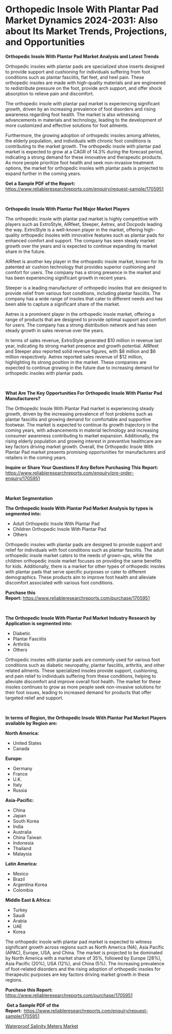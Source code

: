 <p><h1>Orthopedic Insole With Plantar Pad Market Dynamics 2024-2031: Also about Its Market Trends, Projections, and Opportunities</h1></p><p><strong>Orthopedic Insole With Plantar Pad Market Analysis and Latest Trends</strong></p>
<p><p>Orthopedic insoles with plantar pads are specialized shoe inserts designed to provide support and cushioning for individuals suffering from foot conditions such as plantar fasciitis, flat feet, and heel pain. These orthopedic insoles are made with high-quality materials and are engineered to redistribute pressure on the foot, provide arch support, and offer shock absorption to relieve pain and discomfort.</p><p>The orthopedic insole with plantar pad market is experiencing significant growth, driven by an increasing prevalence of foot disorders and rising awareness regarding foot health. The market is also witnessing advancements in materials and technology, leading to the development of more customized and effective solutions for foot ailments.</p><p>Furthermore, the growing adoption of orthopedic insoles among athletes, the elderly population, and individuals with chronic foot conditions is contributing to the market growth. The orthopedic insole with plantar pad market is expected to grow at a CAGR of 14.3% during the forecast period, indicating a strong demand for these innovative and therapeutic products. As more people prioritize foot health and seek non-invasive treatment options, the market for orthopedic insoles with plantar pads is projected to expand further in the coming years.</p></p>
<p><strong>Get a Sample PDF of the Report:&nbsp;</strong> <a href="https://www.reliableresearchreports.com/enquiry/request-sample/1705951">https://www.reliableresearchreports.com/enquiry/request-sample/1705951</a></p>
<p>&nbsp;</p>
<p><strong>Orthopedic Insole With Plantar Pad Major Market Players</strong></p>
<p><p>The orthopedic insole with plantar pad market is highly competitive with players such as ExtroStyle, AIRfeet, Steeper, Aetrex, and Docpods leading the way. ExtroStyle is a well-known player in the market, offering high-quality orthopedic insoles with innovative features such as plantar pads for enhanced comfort and support. The company has seen steady market growth over the years and is expected to continue expanding its market share in the future.</p><p>AIRfeet is another key player in the orthopedic insole market, known for its patented air cushion technology that provides superior cushioning and comfort for users. The company has a strong presence in the market and has been experiencing significant growth in recent years.</p><p>Steeper is a leading manufacturer of orthopedic insoles that are designed to provide relief from various foot conditions, including plantar fasciitis. The company has a wide range of insoles that cater to different needs and has been able to capture a significant share of the market.</p><p>Aetrex is a prominent player in the orthopedic insole market, offering a range of products that are designed to provide optimal support and comfort for users. The company has a strong distribution network and has seen steady growth in sales revenue over the years.</p><p>In terms of sales revenue, ExtroStyle generated $10 million in revenue last year, indicating its strong market presence and growth potential. AIRfeet and Steeper also reported solid revenue figures, with $8 million and $6 million respectively. Aetrex reported sales revenue of $12 million, highlighting its strong position in the market. These companies are expected to continue growing in the future due to increasing demand for orthopedic insoles with plantar pads.</p></p>
<p>&nbsp;</p>
<p><strong>What Are The Key Opportunities For Orthopedic Insole With Plantar Pad Manufacturers?</strong></p>
<p><p>The Orthopedic Insole With Plantar Pad market is experiencing steady growth, driven by the increasing prevalence of foot problems such as plantar fasciitis and growing demand for comfortable and supportive footwear. The market is expected to continue its growth trajectory in the coming years, with advancements in material technology and increasing consumer awareness contributing to market expansion. Additionally, the rising elderly population and growing interest in preventive healthcare are key factors driving market growth. Overall, the Orthopedic Insole With Plantar Pad market presents promising opportunities for manufacturers and retailers in the coming years.</p></p>
<p><strong>Inquire or Share Your Questions If Any Before Purchasing This Report:</strong> <a href="https://www.reliableresearchreports.com/enquiry/pre-order-enquiry/1705951">https://www.reliableresearchreports.com/enquiry/pre-order-enquiry/1705951</a></p>
<p>&nbsp;</p>
<p><strong>Market Segmentation</strong></p>
<p><strong>The Orthopedic Insole With Plantar Pad Market Analysis by types is segmented into:</strong></p>
<p><ul><li>Adult Orthopedic Insole With Plantar Pad</li><li>Children Orthopedic Insole With Plantar Pad</li><li>Others</li></ul></p>
<p><p>Orthopedic insoles with plantar pads are designed to provide support and relief for individuals with foot conditions such as plantar fasciitis. The adult orthopedic insole market caters to the needs of grown-ups, while the children orthopedic insole market focuses on providing the same benefits for kids. Additionally, there is a market for other types of orthopedic insoles with plantar pads that serve specific purposes or cater to different demographics. These products aim to improve foot health and alleviate discomfort associated with various foot conditions.</p></p>
<p><strong>Purchase this Report:&nbsp;</strong><a href="https://www.reliableresearchreports.com/purchase/1705951">https://www.reliableresearchreports.com/purchase/1705951</a></p>
<p>&nbsp;</p>
<p><strong>The Orthopedic Insole With Plantar Pad Market Industry Research by Application is segmented into:</strong></p>
<p><ul><li>Diabetic</li><li>Plantar Fasciitis</li><li>Arthritis</li><li>Others</li></ul></p>
<p><p>Orthopedic insoles with plantar pads are commonly used for various foot conditions such as diabetic neuropathy, plantar fasciitis, arthritis, and other related ailments. These specialized insoles provide support, cushioning, and pain relief to individuals suffering from these conditions, helping to alleviate discomfort and improve overall foot health. The market for these insoles continues to grow as more people seek non-invasive solutions for their foot issues, leading to increased demand for products that offer targeted relief and support.</p></p>
<p>&nbsp;</p>
<p><strong>In terms of Region, the Orthopedic Insole With Plantar Pad Market Players available by Region are:</strong></p>
<p>
    <p> <strong> North America: </strong>
        <ul>
            <li>United States</li>
            <li>Canada</li>
        </ul>
        </p> 
    <p> <strong> Europe: </strong>
        <ul>
            <li>Germany</li>
            <li>France</li>
            <li>U.K.</li>
            <li>Italy</li>
            <li>Russia</li>
        </ul>
        </p> 
    <p> <strong> Asia-Pacific: </strong>
        <ul>
            <li>China</li>
            <li>Japan</li>
            <li>South Korea</li>
            <li>India</li>
            <li>Australia</li>
            <li>China Taiwan</li>
            <li>Indonesia</li>
            <li>Thailand</li>
            <li>Malaysia</li>
        </ul>
        </p> 
    <p> <strong> Latin America: </strong>
        <ul>
            <li>Mexico</li>
            <li>Brazil</li>
            <li>Argentina Korea</li>
            <li>Colombia</li>
        </ul>
        </p> 
    <p> <strong> Middle East & Africa: </strong>
        <ul>
            <li>Turkey</li>
            <li>Saudi</li>
            <li>Arabia</li>
            <li>UAE</li>
            <li>Korea</li>
        </ul>
    </p>
    </p>
<p><p>The orthopedic insole with plantar pad market is expected to witness significant growth across regions such as North America (NA), Asia Pacific (APAC), Europe, USA, and China. The market is projected to be dominated by North America with a market share of 35%, followed by Europe (28%), Asia Pacific (20%), USA (12%), and China (5%). The increasing prevalence of foot-related disorders and the rising adoption of orthopedic insoles for therapeutic purposes are key factors driving market growth in these regions.</p></p>
<p><strong>Purchase this Report: </strong><a href="https://www.reliableresearchreports.com/purchase/1705951">https://www.reliableresearchreports.com/purchase/1705951</a></p>
<p>&nbsp;<strong>Get a Sample PDF of the Report:&nbsp;&nbsp;</strong><a href="https://www.reliableresearchreports.com/enquiry/request-sample/1705951">https://www.reliableresearchreports.com/enquiry/request-sample/1705951</a></p>
<p><strong></strong></p>
<p><p><a href="https://github.com/khayangel/Market-Research-Report-List-2/blob/main/waterproof-salinity-meters-market.md">Waterproof Salinity Meters Market</a></p></p>